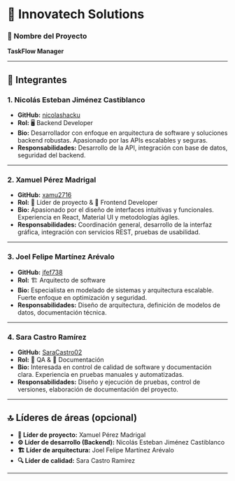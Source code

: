 # 🚀 Innovatech Solutions

### 📝 Nombre del Proyecto  
**TaskFlow Manager**

---

## 👥 Integrantes

### 1. **Nicolás Esteban Jiménez Castiblanco**  
- **GitHub:** [nicolashacku](https://github.com/nicolashacku)  
- **Rol:** 🖥️ Backend Developer  
- **Bio:** Desarrollador con enfoque en arquitectura de software y soluciones backend robustas. Apasionado por las APIs escalables y seguras.  
- **Responsabilidades:** Desarrollo de la API, integración con base de datos, seguridad del backend.

---

### 2. **Xamuel Pérez Madrigal**  
- **GitHub:** [xamu2716](https://github.com/xamu2716)  
- **Rol:** 🧭 Líder de proyecto & 🎨 Frontend Developer  
- **Bio:** Apasionado por el diseño de interfaces intuitivas y funcionales. Experiencia en React, Material UI y metodologías ágiles.  
- **Responsabilidades:** Coordinación general, desarrollo de la interfaz gráfica, integración con servicios REST, pruebas de usabilidad.

---

### 3. **Joel Felipe Martínez Arévalo**  
- **GitHub:** [jfef738](https://github.com/jfef738)  
- **Rol:** 🏗️ Arquitecto de software  
- **Bio:** Especialista en modelado de sistemas y arquitectura escalable. Fuerte enfoque en optimización y seguridad.  
- **Responsabilidades:** Diseño de arquitectura, definición de modelos de datos, documentación técnica.

---

### 4. **Sara Castro Ramírez**  
- **GitHub:** [SaraCastro02](https://github.com/SaraCastro02)  
- **Rol:** 🧪 QA & 📜 Documentación  
- **Bio:** Interesada en control de calidad de software y documentación clara. Experiencia en pruebas manuales y automatizadas.  
- **Responsabilidades:** Diseño y ejecución de pruebas, control de versiones, elaboración de documentación del proyecto.

---

## 🔝 Líderes de áreas (opcional)

- **👑 Líder de proyecto:** Xamuel Pérez Madrigal  
- **⚙️ Líder de desarrollo (Backend):** Nicolás Esteban Jiménez Castiblanco  
- **🏗️ Líder de arquitectura:** Joel Felipe Martínez Arévalo  
- **🔍 Líder de calidad:** Sara Castro Ramírez  

---
